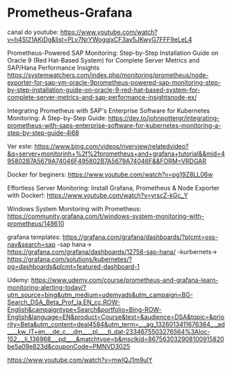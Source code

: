 # Prometheus-Grafana

canal do youtube: https://www.youtube.com/watch?v=h4Sl21AKiDg&list=PLy7NrYWoggjxCF3av5JKwyG7FFF9eLeL4

Prometheus-Powered SAP Monitoring: Step-by-Step Installation Guide on Oracle 9 (Red Hat-Based System) for Complete Server Metrics and SAP/Hana Performance Insights
https://systemwatchers.com/index.php/monitoring/prometheus/node-exporter-for-sap-vm-oracle-9prometheus-powered-sap-monitoring-step-by-step-installation-guide-on-oracle-9-red-hat-based-system-for-complete-server-metrics-and-sap-performance-insightsnode-ex/

Integrating Prometheus with SAP's Enterprise Software for Kubernetes Monitoring: A Step-by-Step Guide: 
https://dev.to/johnpottergr/integrating-prometheus-with-saps-enterprise-software-for-kubernetes-monitoring-a-step-by-step-guide-4i68

Ver este: 
https://www.bing.com/videos/riverview/relatedvideo?&q=server+monitorinh+%2f%2fprometheus+and+grafana+tutorial&&mid=495802B7A5679A74046F495802B7A5679A74046F&&FORM=VRDGAR

Docker for beginers: 
https://www.youtube.com/watch?v=pg19Z8LL06w

Effortless Server Monitoring: Install Grafana, Prometheus & Node Exporter with Docker!: 
https://www.youtube.com/watch?v=yrscZ-kGc_Y

Windows System Monitoring with Prometheus:
https://community.grafana.com/t/windows-system-monitoring-with-prometheus/148610

grafana templates: https://grafana.com/grafana/dashboards/?plcmt=oss-nav&search=sap
-sap hana-> https://grafana.com/grafana/dashboards/12758-sap-hana/
-kurbernets-> https://grafana.com/solutions/kubernetes/?pg=dashboards&plcmt=featured-dashboard-1

Udemy:
https://www.udemy.com/course/prometheus-and-grafana-learn-monitoring-alerting-today/?utm_source=bing&utm_medium=udemyads&utm_campaign=BG-Search_DSA_Beta_Prof_la.EN_cc.ROW-English&campaigntype=Search&portfolio=Bing-ROW-English&language=EN&product=Course&test=&audience=DSA&topic=&priority=Beta&utm_content=deal4584&utm_term=_._ag_1326013411676364_._ad__._kw_IT+en_._de_c_._dm__._pl__._ti_dat-2334675503276564%3Aloc-152_._li_136968_._pd__._&matchtype=b&msclkid=867563032908100915820be5a09e823d&couponCode=PMNVD3025



https://www.youtube.com/watch?v=mwIQJ1m9ulY

